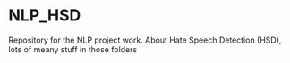 # NLP_HSD
Repository for the NLP project work. About Hate Speech Detection (HSD), lots of meany stuff in those folders
